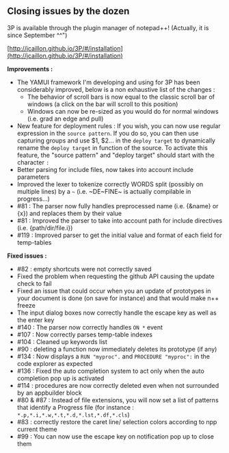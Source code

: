 ## Closing issues by the dozen ##

3P is available through the plugin manager of notepad++! (Actually, it is since September ^^")

[http://jcaillon.github.io/3P/#/installation](http://jcaillon.github.io/3P/#/installation)

**Improvements :**

- The YAMUI framework I'm developing and using for 3P has been considerably improved, below is a non exhaustive list of the changes : 
  - The behavior of scroll bars is now equal to the classic scroll bar of windows (a click on the bar will scroll to this position)
  - Windows can now be re-sized as you would do for normal windows (i.e. grad an edge and pull)
- New feature for deployment rules : If you wish, you can now use regular expression in the `source pattern`. If you do so, you can then use capturing groups and use $1, $2... in the `deploy target` to dynamically rename the `deploy target` in function of the source. To activate this feature, the "source pattern" and "deploy target" should start with the character `:`
- Better parsing for include files, now takes into account include parameters
- Improved the lexer to tokenize correctly WORDS split (possibly on multiple lines) by a `~` (i.e. ~DE~FINE~ is actually compilable in progress...)
- #81 : The parser now fully handles preprocessed name (i.e. {&name} or {x}) and replaces them by their value
- #81 : Improved the parser to take into account path for include directives (i.e. {path/dir/file.i})
- #119 : Improved parser to get the initial value and format of each field for temp-tables

**Fixed issues :**

- #82 : empty shortcuts were not correctly saved
- Fixed the problem when requesting the github API causing the update check to fail
- Fixed an issue that could occur when you an update of prototypes in your document is done (on save for instance) and that would make n++ freeze
- The input dialog boxes now correctly handle the escape key as well as the enter key
- #140 : The parser now correctly handles `ON *` event
- #107 : Now correctly parses temp-table indexes
- #104 : Cleaned up keywords list
- #90 : deleting a function now immediately deletes its prototype (if any)
- #134 : Now displays a `RUN "myproc".` and `PROCEDURE "myproc":` in the code explorer as expected
- #136 : Fixed the auto completion system to act only when the auto completion pop up is activated
- #114 : procedures are now correctly deleted even when not surrounded by an appbuilder block
- #80 & #87 : Instead of file extensions, you will now set a list of patterns that identify a Progress file (for instance : `*.p,*.i,*.w,*.t,*.d,*.lst,*.df,*.cls`)
- #83 : correctly restore the caret line/ selection colors according to npp current theme
- #99 : You can now use the escape key on notification pop up to close them
